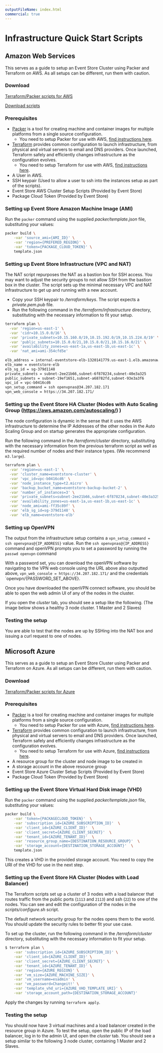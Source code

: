```yaml
---
outputFileName: index.html
commercial: true
---
```


# Infrastructure Quick Start Scripts

## Amazon Web Services

This serves as a guide to setup an Event Store Cluster using Packer and Terraform on AWS. As all setups can be different, run them with caution.

### Download

<p class="call-to-action">
<a href="/downloads/EventStoreHA_AWS_Terraform.zip" class="btn btn--primary">Terraform/Packer scripts for AWS</a>
</p>

[Download scripts](https://developers.eventstore.org/downloads/EventStoreHA_AWS_Terraform.zip)

### Prerequisites
 
- [Packer](https://www.packer.io/) is a tool for creating machine and container images for multiple platforms from a single source configuration.
  - You need to setup Packer for use with AWS, [find instructions here](https://www.packer.io/docs/builders/amazon.html). 
- [Terraform](https://www.terraform.io) provides common configuration to launch infrastructure, from physical and virtual servers to email and DNS providers. Once launched, Terraform safely and efficiently changes infrastructure as the configuration evolves.
  - You need to setup Terraform for use with AWS, [find instructions here](https://terraform.io/docs/providers/aws/index.html).
- A User in AWS.
- SSH keypair (Used to allow a user to ssh into the instances setup as part of the scripts).
- Event Store AWS Cluster Setup Scripts (Provided by Event Store) <!-- TODO: What are these? -->
- Package Cloud Token (Provided by Event Store) <!-- TODO: What are these? -->

### Setting up Event Store Amazon Machine Image (AMI)

Run the `packer` command using the supplied _packer/template.json_ file, substituting your values:

```bash
packer build \
    -var 'source_ami={AMI_ID}' \
    -var 'region={PREFERED_REGION}' \
    -var 'token={PACKAGE_CLOUD_TOKEN}' \
    template.json
```

### Setting up Event Store Infrastructure (VPC and NAT)

The NAT script repurposes the NAT as a bastion box for SSH access. You may want to adjust the security groups to not allow SSH from the bastion box in the cluster. The script sets up the minimal necessary VPC and NAT infrastructure to get up and running with a new account.

- Copy your SSH keypair to _/terraform/keys_. The script expects a _private.pem.pub_ file.
- Run the following command in the _/terraform/infrastructure_ directory, substituting with the necessary information to fit your setup.

```bash
terraform plan \
  -var 'region=us-east-1' \
  -var 'cidr=10.15.0.0/16' \
  -var 'private_subnets=10.15.160.0/19,10.15.192.0/19,10.15.224.0/19' \
  -var 'public_subnets=10.15.0.0/21,10.15.8.0/21,10.15.16.0/21' \
  -var 'availability_zones=us-east-1a,us-east-1b,us-east-1c' \
  -var 'nat_ami=ami-354cfd5e'
 
elb_address = internal-eventstore-elb-1320141779.us-east-1.elb.amazonaws.com
elb_name = eventstore-elb
elb_sg_id = sg-379d1148
private_subnets = subnet-2ee21b66,subnet-6f878234,subnet-40e3a325
public_subnets = subnet-19ef1651,subnet-a68782fd,subnet-93e3a3f6
vpc_id = vpc-b0416cd6
vpn_setup_command = ssh openvpnas@34.207.182.171
vpn_web_console = https://34.207.182.171/
```

### Setting up the Event Store HA Cluster (Nodes with Auto Scaling Group (https://aws.amazon.com/autoscaling/) )

The node configuration is dynamic in the sense that it uses the AWS infrastructure to determine the IP Addresses of the other nodes in the Auto Scaling Group and on startup generates the appropriate configuration.

Run the following command in the _/terraform/cluster_ directory, substituting with the necessary information from the previous terraform script as well as the required number of nodes and their instance types. (We recommend `m3.large`).

```bash
terraform plan \
  -var 'region=us-east-1' \
  -var 'cluster_name=eventstore-cluster' \
  -var 'vpc_id=vpc-b0416cd6' \
  -var 'node_instance_type=t2.micro' \
  -var 'backup_bucket_name=eventstore-backup-bucket-2' \
  -var 'number_of_instances=3' \
  -var 'private_subnets=subnet-2ee21b66,subnet-6f878234,subnet-40e3a325' \
  -var 'availability_zones=us-east-1a,us-east-1b,us-east-1c' \
  -var 'node_ami=ami-ff35c89f' \
  -var 'elb_sg_id=sg-379d1148' \
  -var 'elb_name=eventstore-elb'
```

### Setting up OpenVPN

The output from the infrastructure setup contains a `vpn_setup_command = ssh openvpnas@{IP_ADDRESS}` value. Run the `ssh openvpnas@{IP_ADDRESS}` command and openVPN prompts you to set a password by running the `passwd openvpn` command

With a password set, you can download the openVPN software by navigating to the VPN web console using the URL above also outputted above, `vpn_web_console = https://34.207.182.171/` and the credentials `openvpn/{PASSWORD_SET_ABOVE}.

Once you have downloaded the openVPN connect software, you should be able to open the web admin UI of any of the nodes in the cluster.

If you open the _cluster_ tab, you should see a setup like the following. (The image below shows a healthy 3 node cluster. 1 Master and 2 Slaves)

<!-- TODO: IMAGE? -->

### Testing the setup

You are able to test that the nodes are up by SSHing into the NAT box and issuing a curl request to one of nodes.

## Microsoft Azure

This serves as a guide to setup an Event Store Cluster using Packer and Terraform on Azure. As all setups can be different, run them with caution.

### Download

<p class="call-to-action">
<a href="/downloads/EventStoreHA_Azure_Terraform.zip" class="btn btn--primary">Terraform/Packer scripts for Azure</a>
</p>

### Prerequisites

- [Packer](https://www.packer.io/) is a tool for creating machine and container images for multiple platforms from a single source configuration.
  - You need to setup Packer for use with Azure, [find instructions here](https://www.packer.io/docs/builders/azure-setup.html). 
- [Terraform](https://www.terraform.io) provides common configuration to launch infrastructure, from physical and virtual servers to email and DNS providers. Once launched, Terraform safely and efficiently changes infrastructure as the configuration evolves.
  - You need to setup Terraform for use with Azure, [find instructions here](https://www.terraform.io/docs/providers/azurerm).
- A resource group for the cluster and node image to be created in
- A storage account in the above resource group
- Event Store Azure Cluster Setup Scripts (Provided by Event Store) <!-- TODO: What are these? -->
- Package Cloud Token (Provided by Event Store) <!-- TODO: What are these? -->

### Setting up the Event Store Virtual Hard Disk image (VHD)

Run the `packer` command using the supplied _packer/template.json_ file, substituting your values:

```bash
packer build \
    -var 'token={PACKAGECLOUD_TOKEN}'  \
    -var 'subscription_id={AZURE_SUBSCRIPTION_ID}'  \
    -var 'client_id={AZURE_CLIENT_ID}'  \
    -var 'client_secret={AZURE_CLIENT_SECRET}'  \
    -var 'tenant_id={AZURE_TENANT_ID}'  \
    -var 'resource_group_name={DESTINATION_RESOURCE_GROUP}'  \
    -var 'storage_account={DESTINATION_STORAGE_ACCOUNT}'  \
    template.json
```

This creates a VHD in the provided storage account. You need to copy the URI of the VHD for use in the next step.

### Setting up the Event Store HA Cluster (Nodes with Load Balancer)

The Terraform scripts set up a cluster of 3 nodes with a load balancer that routes traffic from the public ports (`1113` and `2113`) and ssh (`22`) to one of the nodes. You can see and edit the configuration of the nodes in the _scripts/configure.sh_ script.

The default network security group for the nodes opens them to the world. You should update the security rules to better fit your use case.

To set up the cluster, run the following command in the _/terraform/cluster_ directory, substituting with the necessary information to fit your setup.

```bash
$ terraform plan \
    -var 'subscription_id={AZURE_SUBSCRIPTION_ID}' \
    -var 'client_id={AZURE_CLIENT_ID}' \
    -var 'client_secret={AZURE_CLIENT_SECRET}' \
    -var 'tenant_id={AZURE_TENANT_ID}' \
    -var 'region={AZURE_REGION}' \
    -var 'vm_size={AZURE_MACHINE_SIZE}' \
    -var 'vm_username=esadmin' \
    -var 'vm_password=Changeit!' \
    -var 'template_vhd_uri={AZURE_VHD_TEMPLATE_URI}' \
    -var 'storage_account_path={DESTINATION_STORAGE_ACCOUNT}'
```

Apply the changes by running `terraform apply`.

### Testing the setup

You should now have 3 virtual machines and a load balancer created in the resource group in Azure. To test the setup, open the public IP of the load balancer, log in to the admin UI, and open the _cluster_ tab. You should see a setup similar to the following 3 node cluster, containing 1 Master and 2 Slaves.

<!-- TODO: IMAGE AGAIN. -->